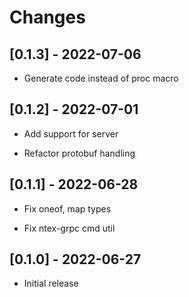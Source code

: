 # Changes

## [0.1.3] - 2022-07-06

* Generate code instead of proc macro

## [0.1.2] - 2022-07-01

* Add support for server

* Refactor protobuf handling

## [0.1.1] - 2022-06-28

* Fix oneof, map types

* Fix ntex-grpc cmd util

## [0.1.0] - 2022-06-27

* Initial release
